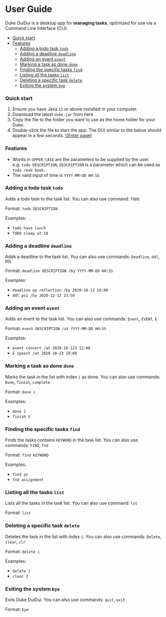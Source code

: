 # User Guide
Duke *DuiDui* is a desktop app for **managing tasks**, 
optimized for use via a Command Line Interface (CLI). 
* [Quick start](#quick-start)
* [Features](#features)
    * [Adding a todo task `todo`](#adding-a-todo-task-todo)
    * [Adding a deadline `deadline`](#adding-a-deadline-deadline)
    * [Adding an event `event`](#adding-an-event-event)
    * [Marking a task as done `done`](#marking-a-task-as-done-done)
    * [Finding the specific tasks `find`](#finding-the-specific-tasks-find)
    * [Listing all the tasks `list`](#listing-all-the-tasks-list)
    * [Deleting a specific task `delete`](#deleting-a-specific-task-delete)
    * [Exiting the system `bye`](#exiting-the-system-bye)

### Quick start 
1. Ensure you have Java `11` or above installed in your computer.
2. Download the latest `duke.jar` from here.
3. Copy the file to the folder you want to use as the 
home folder for your Duke.
4. Double-click the file to start the app. The GUI similar to 
the below should appear in a few seconds. 
[![Enter page]](https://github.com/YangYue128-helen/ip/blob/master/docs/UiImage/EnterPage.png)

### Features 
* Words in `UPPER_CASE` are the parameters to be supplied by the user.  
e.g. `todo DESCRIPTION`, `DESCRIPTION` is a parameter which can be used as `todo read book`.
* The valid input of time is `YYYY-MM-DD HH:SS`
### Adding a todo task `todo` 
Adds a todo task to the task list. You can also use command: `TODO`

Format: `todo DESCRIPTION`

Examples:
* `todo have lunch`
* `TODO sleep at 10`

### Adding a deadline `deadline`
Adds a deadline to the task list. You can also use commands:
`Deadline`, `ddl`, `DDL`

Format: `deadline DESCRIPTION /by YYYY-MM-DD HH:SS`

Examples:
* `deadline op reflection /by 2020-10-12 19:00`
* `ddl ps1 /by 2020-12-12 23:59`

### Adding an event `event`
Adds an event to the task list. You can also use commands:
`Event`, `EVENT`, `E`

Format: `event DESCRIPTION /at YYYY-MM-DD HH:SS`

Examples:
* `event concert /at 2020-10-123 12:00`
* `E speech /at 2020-10-23 19:00`

### Marking a task as done `done`
Marks the task in the list with index `i` as done. You can also use commands:
`Done`, `finish`, `complete`

Format: `done i`

Examples:
* `done 1`
* `finish 5`

### Finding the specific tasks `find`
Finds the tasks contains `KEYWORD` in the task list. You can also use commands:
`FIND`, `fnd`

Format: `find KEYWORD`

Examples:
* `find ps`
* `fnd assignment`

### Listing all the tasks `list`
Lists all the tasks in the task list. You can also use command:
`lst`

Format: `list`

### Deleting a specific task `delete`
Deletes the task in the list with index `i`. You can also use commands:
`Delete`, `clear`, `clr`

Format: `delete i`

Examples:
* `delete 1`
* `clear 2`

### Exiting the system `bye`
Exits Duke DuiDui. You can also use commands:
`quit`, `exit`

Format: `bye`

